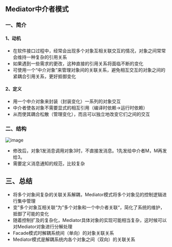## Mediator中介者模式

### 一、简介

#### 1、动机

- 在软件接口过程中，经常会出现多个对象互相关联交互的情况，对象之间常常会维持一种复杂的引用关系
- 如果遇到一些需求的更改，这种直接的引用关系将面临不断的变化
- 可使用一个“中介对象”来管理对象间的关联关系，避免相互交互的对象之间的紧耦合引用关系，更好抵御变化

#### 2、定义

- 用一个中介对象来封装（封装变化）一系列的对象交互
- 中介者使各对象不需要显式的相互引用（编译时依赖->运行时依赖）
- 从而使其耦合松散（管理变化），而且可以独立地改变它们之间的交互



### 二、结构

![image](https://user-images.githubusercontent.com/106053649/176858780-79b85a1e-4b2c-450c-b679-9cf2484f7a4c.png)

- 修改后，对象1发消息调用对象3时，不直接发消息。1先发给中介者M，M再发给3。
- 需要定义消息通知的规范，比较复杂



## 三、总结

- 将多个对象间复杂的关联关系解耦，Mediator模式将多个对象见的控制逻辑进行集中管理
- 变”多个对象互相关联“为”多个对象和一个中介者关联“，简化了系统的维护，抵御了可能的变化
- 随着控制扩及的复杂化，Mediator具体对象的实现可能相当复杂，这时候可以对Mediator对象进行分解处理
- Facade模式时解耦系统间（单向）的对象关联关系
- Mediator模式是解耦系统内各个对象之间（双向）的关联关系
